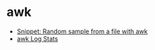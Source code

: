 # awk

- [Snippet: Random sample from a file with awk](/programming/shell/awk/random-sample-from-a-file-with-awk.md)
- [awk Log Stats](/programming/shell/awk/awk-log-statistics.md)
